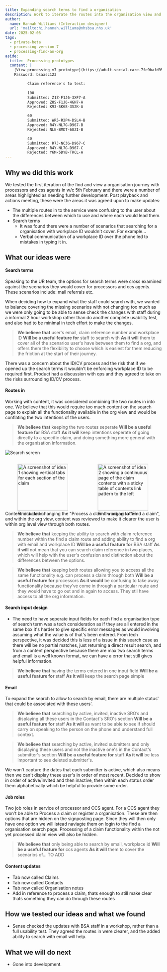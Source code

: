 ```yaml
---
title: Expanding search terms to find a organisation
description: Work to iterate the routes into the organisation view and the search terms used to cover all the scenarios.
author:
  name: Hannah Williams (Interaction designer)
  url: 'mailto:hi.hannah.williams@nhsbsa.nhs.uk'
date: 2025-02-05
tags:
  - private-beta
  - processing-version-7
  - processing-find-an-org
aside:
  title:  Processing prototypes
  content: |
    [View processing v7 prototype](https://adult-social-care-7fe9bafd955a.herokuapp.com/processing/prototypes/design/v7/) 
    Password: bsaasc123

          Claim reference's to test:
          
          100
          Submitted: Z1Z-F1J6-3XF7-A
          Approved: Z8S-F1J6-4GH7-A
          Rejected: K93-SK68-3S2K-A

          60
          Submitted: WR5-R2P4-DSL4-B
          Approved: R4Y-NL7G-D967-B
          Rejected: NLE-BMDT-68ZI-B

          40
          Submitted: R7J-NC3G-D967-C
          Approved: R4Y-NL7G-D967-C
          Rejected: Y6M-5DYB-TRCL-A
---
```


## Why we did this work
We tested the first iteration of the find and view a organisation journey with processors and css agents in w/c 5th February and there were a number of areas highlighted as needing further development. Post playback and actions meeting, these were the areas it was agreed upon to make updates:

- The multiple routes in to the service were confusing to the user about the differences between which to use and where each would lead them. 
- Search terms
  - It was found there were a number of scenarios that searching for a organisation with workplace ID wouldn't cover. For example...
  - Verbal communication of a workplace ID over the phone led to mistakes in typing it in.

## What our ideas were

#### Search terms 
Speaking to the UR team, the options for search terms were cross examined against the scenarios they would cover for processors and ccs agents. These scenarios include: mail referrals etc.

When deciding how to expand what the staff could search with, we wanted to balance covering the missing scenarios with not changing too much as we were only going to be able to sense check the changes with staff during a informal 2 hour workshop rather than do another complete usability test, and also had to be minimal in tech effort to make the changes.

>**We believe that** user's email, claim reference number and workplace ID
>**Will be a useful feature for** staff to search with
>**As it will** them to cover all of the scenarios user's have between them to find a org, and offers them the flexibility to choose which is easiest for them reducing the friction at the start of their journey. 

There was a concern about the ID/CV process and the risk that if we opened up the search terms it wouldn't be enforcing workplace ID to be required first. Product had a discussion with ops and they agreed to take on the risks surrounding ID/CV process. 

#### Routes in 

Working with content, it was considered combining the two routes in into one. We believe that this would require too much content on the search page to explain all the functionality available in the org view and would be conflating the two intentions of the users.

>**We believe that** keeping the two routes seperate
>**Will be a useful feature for** BSA staff
>**As it will** keep intentions seperate of going directly to a specific claim, and doing something more general with the organisation information. 

![Search screen](v7-claim-view.png "Routes in")

<div style="display: flex; flex-wrap: wrap; gap: 1rem;">
  <div style="flex: 1; max-width: 48%;">
  <figure>
    <img src="tabs.png" alt="A screenshot of idea 1 showing vertical tabs for each section of the claim" style="width: 100%; height: auto;">
    <figcaption>Find a claim</figcaption>
  </figure>
  </div>
  <div style="flex: 1; max-width: 48%;">
  <figure>
    <img src="quick-links.png" alt="A screenshot of idea 2 showing a continuous page of the claim contents with a sticky table of contents link pattern to the left" style="width: 100%; height: auto;">
    <figcaption>Find a organisation</figcaption>
  </figure>
  </div>
</div>

Content included changing the "Process a claim" wording to "Find a claim", and within the org view, content was reviewed to make it clearer the user is within org level view through both routes.

>**We believe that** keeping the ability to search with claim reference number within the find a claim route and adding ability to find a org with email and workplace ID
>**Will be a useful feature for** BSA staff
>**As it will** not mean that you can search claim reference in two places, which will help with the user's confusion and distinction about the differences between the options.

>**We believe that** keeping both routes allowing you to access all the same functionality e.g. can process a claim through both
>**Will be a useful feature for** processors
>**As it would** be confusing to take away functionality because they’ve come in through a particular route and they would have to go out and in again to access. They stil have access to all the org information.


#### Search input design 
* The need to have seperate input fields for each find a organisation type of search term was a tech consideration as if they are all entered in the same box it's harder to give specific error messages as would involving assuming what the value is of that's been entered. From tech perspective, it was decided this is less of a issue in this search case as there will be no partial matches, just returning a direct result search, and from a content perspective because there are max two search terms and email is a well known format, we can have a error that still gives helpful information.

>**We believe that** having the terms entered in one input field
>**Will be a useful feature for** staff
>**As it will** keep the search page simple


#### Email
To expand the search to allow to search by email, there are multiple status' that could be associated with these users'.

>**We believe that** searching by active, invited, inactive SRO’s and displaying all these users in the Contact's SRO's section
>**Will be a useful feature for** staff
>**As it will** as want to be able to see if should carry on speaking to the person on the phone and understand full context.

>**We believe that** searching by active, invited submitters and only displaying these users and not the inactive one's in the Contact's submitter's section
>**Will be a useful feature for** staff
>**As it will** be less important to see deleted submitter's.

We won't capture the dates that each submitter is active, which also means then we can't display these user's in order of most recent. Decided to show in order of active/invited and then inactive, then within each status order them alphabetically which be helpful to provide some order.


#### Job roles
Two job roles in service of processor and CCS agent.
For a CCS agent they won't be able to Process a claim or register a organisation. These are then options that are hidden on the signposting page. Since they will then only have one option we will istead naviagte them on login to the find a organisation search page. Processing of a claim functionality within the not yet processed claim view will also be hidden. 

>**We believe that** only being able to search by email, workplace id
>**Will be a useful feature for** ccs agents
>**As it will** them to cover the scenarios of... TO ADD

#### Content updates

- Tab now called Claims
- Tab now called Contacts
- Tab now called Organisation notes
- Add in reference to process a claim, thats enough to still make clear thats something they can do through these routes

## How we tested our ideas and what we found

- Sense checked the updates with BSA staff in a workshop, rather than a full usability test. They agreed the routes in were clearer, and the added ability to search with email will help. 

## What we will do next
- Gone into development.